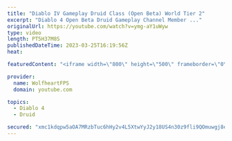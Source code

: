 ```yaml
---
title: "Diablo IV Gameplay Druid Class (Open Beta) World Tier 2"
excerpt: "Diablo 4 Open Beta Druid Gameplay Channel Member ..."
originalUrl: https://youtube.com/watch?v=ymg-aY1uWyw
type: video
length: PT5H37M8S
publishedDateTime: 2023-03-25T16:19:56Z
heat: 

featuredContent: "<iframe width=\"800\" height=\"500\" frameborder=\"0\" src=\"https://www.youtube.com/embed/ymg-aY1uWyw\" allow=\"accelerometer; autoplay; encrypted-media; gyroscope; picture-in-picture\" allowfullscreen></iframe>"

provider:
  name: WolfheartFPS
  domain: youtube.com

topics:
  - Diablo 4
  - Druid

secured: "xmc1kdqpw5aOA7MRzbTuc6hHy2v4L5XtwYyJ2y18US4n30z9fli9QOmuwgj8ejdjbkCycvIw1exhLSByg4BQ+ckjCB8uSddaZOLPBQx2QSbilNspe9T8JhO8th7MlxDPM6SBH/p2nOFp7IBtH+EVdSd6lWjfLn7/TVO1uFuGm6gg7dQNynwtanfSpHIEY4yWDDNY6dKba0c2D2fvrBh8t9/rwNIijvS26S3prm3jlCCRLWbYGtjhFl8ZS13pJ0tJ36w/pxPWNoXXAhKjPk1kQsEi14CYZAxD9Zh/1KWahPA0QKFmfhATR7jyTSJ1lYakEzU7xnUfnKcjfT6otoV7JomBZtbKQVVKjNJPsd3cc1HN239ZTWTeLyn2/g2yvb3V+iTB1/xqmygwUfydmsvC/lVbbzS99wyM8uW2mO+7DM4=;GJBblozVC18eTr/7EG0QbQ=="
---
```


